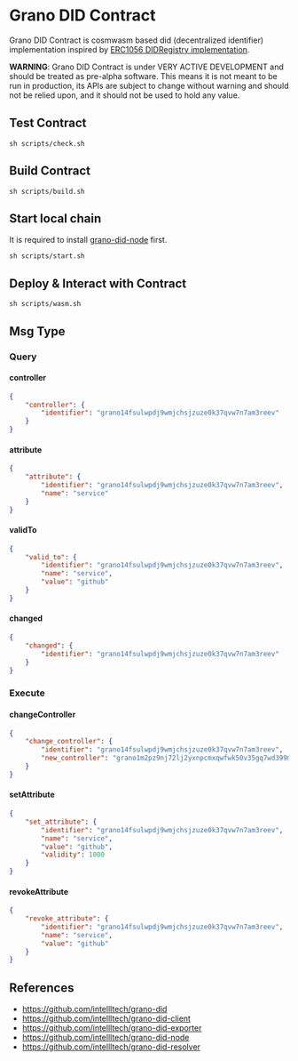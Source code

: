 # Grano DID Contract

Grano DID Contract is cosmwasm based did (decentralized identifier) implementation inspired by [ERC1056 DIDRegistry implementation](https://github.com/uport-project/ethr-did-registry/blob/develop/contracts/EthereumDIDRegistry.sol).

**WARNING**: Grano DID Contract is under VERY ACTIVE DEVELOPMENT and should be treated as pre-alpha software. This means it is not meant to be run in production, its APIs are subject to change without warning and should not be relied upon, and it should not be used to hold any value.

## Test Contract
```
sh scripts/check.sh
```

## Build Contract
```
sh scripts/build.sh
```

## Start local chain
It is required to install [grano-did-node](https://github.com/intellltech/grano-did-node) first.
```
sh scripts/start.sh
```

## Deploy & Interact with Contract
```
sh scripts/wasm.sh
```

## Msg Type

### Query

#### controller

```json
{
	"controller": {
		"identifier": "grano14fsulwpdj9wmjchsjzuze0k37qvw7n7am3reev"
	}
}
```

#### attribute

```json
{
	"attribute": {
		"identifier": "grano14fsulwpdj9wmjchsjzuze0k37qvw7n7am3reev",
		"name": "service"
	}
}
```

#### validTo

```json
{
	"valid_to": {
		"identifier": "grano14fsulwpdj9wmjchsjzuze0k37qvw7n7am3reev",
		"name": "service",
		"value": "github"
	}
}
```

#### changed

```json
{
	"changed": {
		"identifier": "grano14fsulwpdj9wmjchsjzuze0k37qvw7n7am3reev"
	}
}
```

### Execute

#### changeController

```json
{
	"change_controller": {
		"identifier": "grano14fsulwpdj9wmjchsjzuze0k37qvw7n7am3reev",
		"new_controller": "grano1m2pz9nj72lj2yxnpcmxqwfwk50v35gq7wd399m"
	}
}
```

#### setAttribute

```json
{
	"set_attribute": {
		"identifier": "grano14fsulwpdj9wmjchsjzuze0k37qvw7n7am3reev",
		"name": "service",
		"value": "github",
		"validity": 1000
	}
}
```

#### revokeAttribute

```json
{
	"revoke_attribute": {
		"identifier": "grano14fsulwpdj9wmjchsjzuze0k37qvw7n7am3reev",
		"name": "service",
		"value": "github"
	}
}
```

## References
- https://github.com/intellltech/grano-did
- https://github.com/intellltech/grano-did-client
- https://github.com/intellltech/grano-did-exporter
- https://github.com/intellltech/grano-did-node
- https://github.com/intellltech/grano-did-resolver
